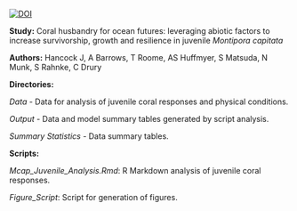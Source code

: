 [![DOI](https://zenodo.org/badge/254249668.svg)](https://zenodo.org/badge/latestdoi/254249668)

**Study:** Coral husbandry for ocean futures: leveraging abiotic factors to increase survivorship, growth and resilience in juvenile *Montipora capitata* 

**Authors:** Hancock J, A Barrows, T Roome, AS Huffmyer, S Matsuda, N Munk, S Rahnke, C Drury

**Directories:**  

*Data* - Data for analysis of juvenile coral responses and physical conditions.  

*Output* - Data and model summary tables generated by script analysis.  

*Summary Statistics* - Data summary tables.  

**Scripts:**  

*Mcap_Juvenile_Analysis.Rmd*: R Markdown analysis of juvenile coral responses.  

*Figure_Script*: Script for generation of figures.  



 

